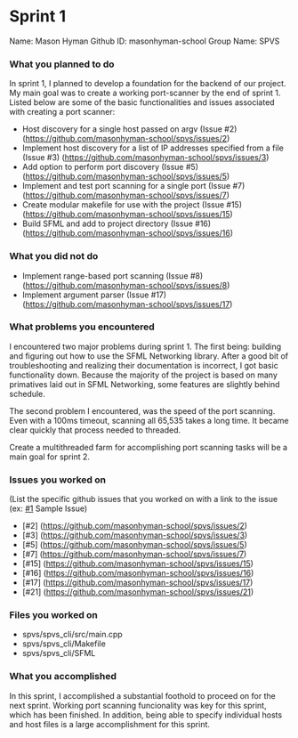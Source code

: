 # Sprint 1

Name: Mason Hyman 
Github ID: masonhyman-school
Group Name: SPVS

### What you planned to do
In sprint 1, I planned to develop a foundation for the backend of our project. My main goal was to create a working port-scanner by the end of sprint 1. Listed below are some of the basic functionalities and issues associated with creating a port scanner:

* Host discovery for a single host passed on argv (Issue #2) (https://github.com/masonhyman-school/spvs/issues/2)
* Implement host discovery for a list of IP addresses specified from a file (Issue #3) (https://github.com/masonhyman-school/spvs/issues/3) 
* Add option to perform port discovery (Issue #5) (https://github.com/masonhyman-school/spvs/issues/5)
* Implement and test port scanning for a single port (Issue #7) (https://github.com/masonhyman-school/spvs/issues/7)
* Create modular makefile for use with the project (Issue #15) (https://github.com/masonhyman-school/spvs/issues/15)
* Build SFML and add to project directory (Issue #16) (https://github.com/masonhyman-school/spvs/issues/16)

### What you did not do
* Implement range-based port scanning (Issue #8) (https://github.com/masonhyman-school/spvs/issues/8)
* Implement argument parser (Issue #17) (https://github.com/masonhyman-school/spvs/issues/17)

### What problems you encountered
I encountered two major problems during sprint 1. The first being: building and figuring out how to use the SFML Networking library. After a good bit of troubleshooting and realizing their documentation is incorrect, I got basic functionality down. Because the majority of the project is based on many primatives laid out in SFML Networking, some features are slightly behind schedule.

The second problem I encountered, was the speed of the port scanning. Even with a 100ms timeout, scanning all 65,535 takes a long time. It became clear quickly that process needed to threaded.

Create a multithreaded farm for accomplishing port scanning tasks will be a main goal for sprint 2.

### Issues you worked on
(List the specific github issues that you worked on with a link to the issue (ex: [#1](https://github.com/utk-cs340-fall22/ClassInfo/issues/1) Sample Issue)

* [#2] (https://github.com/masonhyman-school/spvs/issues/2)
* [#3] (https://github.com/masonhyman-school/spvs/issues/3)
* [#5] (https://github.com/masonhyman-school/spvs/issues/5)
* [#7] (https://github.com/masonhyman-school/spvs/issues/7)
* [#15] (https://github.com/masonhyman-school/spvs/issues/15)
* [#16] (https://github.com/masonhyman-school/spvs/issues/16)
* [#17] (https://github.com/masonhyman-school/spvs/issues/17)
* [#21] (https://github.com/masonhyman-school/spvs/issues/21)

### Files you worked on
* spvs/spvs_cli/src/main.cpp
* spvs/spvs_cli/Makefile
* spvs/spvs_cli/SFML

### What you accomplished
In this sprint, I accomplished a substantial foothold to proceed on for the next sprint. Working port scanning funcionality was key for this sprint, which has been finished. In addition, being able to specify individual hosts and host files is a large accomplishment for this sprint.

